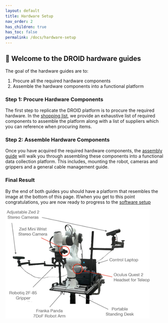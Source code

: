 ```yaml
---
layout: default
title: Hardware Setup
nav_order: 2
has_children: true
has_toc: false
permalink: /docs/hardware-setup
---
```


## 🔨 Welcome to the DROID hardware guides

The goal of the hardware guides are to: 

1. Procure all the required hardware components
2. Assemble the hardware components into a functional platform

### Step 1: Procure Hardware Components

The first step to replicate the DROID platform is to procure the required hardware. In the [shopping list](https://droid-dataset.github.io/droid/hardware-setup/shopping-list), we provide an exhaustive list of required components to assemble the platform along with a list of suppliers which you can reference when procuring items. 

### Step 2: Assemble Hardware Components

Once you have acquired the required hardware components, the [assembly guide](https://droid-dataset.github.io/droid/hardware-setup/assembly) will walk you through assembling these components into a functional data collection platform. This includes, mounting the robot, cameras and grippers and a general cable management guide. 

### Final Result

By the end of both guides you should have a platform that resembles the image at the bottom of this page. If/when you get to this point congratulations, you are now ready to progress to the [software setup](https://droid-dataset.github.io/droid/docs/software-setup)

<img src="../assets/hardware-setup/droid_setup.jpg" alt="image" width="90%" height="auto"> 

